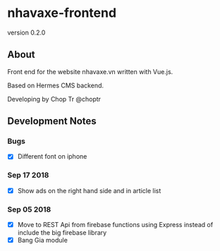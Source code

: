# nhavaxe-frontend
version 0.2.0

## About
Front end for the website nhavaxe.vn written with Vue.js.

Based on Hermes CMS backend.

Developing by Chop Tr @choptr

## Development Notes

### Bugs
- [x] Different font on iphone

### Sep 17 2018
- [x] Show ads on the right hand side and in article list

### Sep 05 2018
- [x] Move to REST Api from firebase functions using Express instead of include the big firebase library
- [x] Bang Gia module
